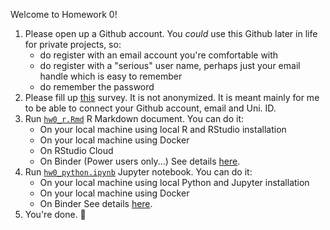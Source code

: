 Welcome to Homework 0!

1. Please open up a Github account. You *could* use this Github later in life for private projects, so:
	* do register with an email account you're comfortable with
	* do register with a "serious" user name, perhaps just your email handle which is easy to remember
	* do remember the password
2. Please fill up [this](https://docs.google.com/forms/d/e/1FAIpQLSeEnqho4eU-YtkGTFTBDhxwMetrNNRZhh7gALH8dajSZKUIkA/closedform) survey. It is not anonymized. It is meant mainly for me to be able to connect your Github account, email and Uni. ID.
3. Run [`hw0_r.Rmd`](hw0_r.Rmd) R Markdown document. You can do it:
	* On your local machine using local R and RStudio installation
	* On your local machine using Docker
	* On RStudio Cloud
	* On Binder (Power users only...)
	See details [here]().
4. Run [`hw0_python.ipynb`](hw0_python.ipynb) Jupyter notebook. You can do it:
	* On your local machine using local Python and Jupyter installation
	* On your local machine using Docker
	* On Binder
	See details [here]().
5. You're done. :nail_care: